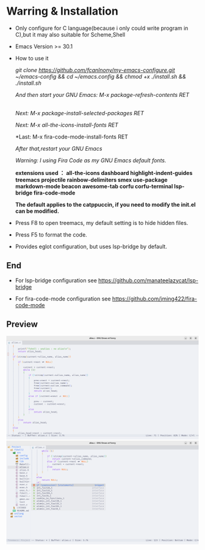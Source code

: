 # Warring & Installation
* Only configure for C language(because i only could write program in C),but it may also suitable for Scheme,Shell
* Emacs Version >= 30.1 

* How to use it</p>

  *git clone https://github.com/fcanlnony/my-emacs-configure.git ~/emacs-config && cd ~/emacs.config && chmod +x ./install.sh && ./install.sh*</p>
  *And then start your GNU Emacs: M-x package-refresh-contents RET*</p>                                                                   
  *Next: M-x package-install-selected-packages RET*</p>
  *Next: M-x all-the-icons-install-fonts RET*</p>
  *Last: M-x fira-code-mode-install-fonts RET</p>
  *After that,restart your GNU Emacs*</p>
  *Warning: I using Fira Code as my GNU Emacs default fonts.*</p>

  **extensions used ： all-the-icons dashboard highlight-indent-guides treemacs projectile rainbow-delimiters smex use-package markdown-mode beacon awesome-tab corfu corfu-terminal lsp-bridge fira-code-mode**</p>
  **The default applies to the catppuccin, if you need to modify the init.el can be modified.**</p>

* Press F8 to open treemacs, my default setting is to hide hidden files.</p>
* Press F5 to format the code.</p>
* Provides eglot configuration, but uses lsp-bridge by default.</p>

## End
* For lsp-bridge configuration see https://github.com/manateelazycat/lsp-bridge</p>
* For fira-code-mode configuration see https://github.com/jming422/fira-code-mode</p>

## Preview
![preview](./Screenshot/Preview.png "preview")
![code](./Screenshot/Code.png "code")
